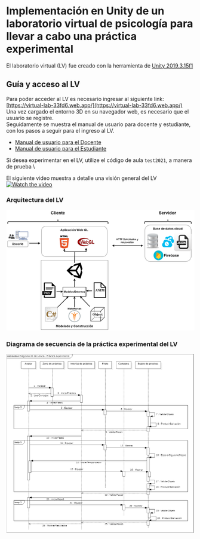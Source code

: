 # Implementación en Unity de un laboratorio virtual de psicología para llevar a cabo una práctica experimental
El laboratorio virtual (LV) fue creado con la herramienta de [Unity 2019.3.15f1](https://unity3d.com/es/get-unity/download/archive)

## Guía y acceso al LV
Para poder acceder al LV es necesario ingresar al siguiente link: [https://virtual-lab-33fd6.web.app/](https://virtual-lab-33fd6.web.app/) \
Una vez cargado el entorno 3D en su navegador web, es necesario que el usuario se registre. \
Seguidamente se muestra el manual de usuario para docente y estudiante, con los pasos a seguir para el ingreso al LV.
* [Manual de usuario para el Docente](https://drive.google.com/file/d/1qg_VRwUM8R0Xe2kWXqrOv0RCgNGO-IfD/view?usp=sharing)
* [Manual de usuario para el Estudiante](https://drive.google.com/file/d/1EG9ohd-fHZ1ttravzQI-SBpX564rwuz9/view?usp=sharing)

Si desea experimentar en el LV, utilize el código de aula `test2021`, a manera de prueba \

El siguiente video muestra a detalle una visión general del LV \
[![Watch the video](https://img.youtube.com/vi/4W6wsnPTg6E/0.jpg)](https://www.youtube.com/watch?v=4W6wsnPTg6E&ab_channel=JheysonStevenGaonaPineda)

### Arquitectura del LV
![Arquitectura del LV](https://github.com/JheysonGaona/Laboratorio_virtual_psicologia/blob/main/Img/Arquitectura_LV.png?raw=true "Arquitectura Cliente/servidor")

### Diagrama de secuencia de la práctica experimental del LV
![Arquitectura del LV](https://github.com/JheysonGaona/Laboratorio_virtual_psicologia/blob/main/Img/Diagrama_Secuencia_Practica_LV.png?raw=true "Reflejo de salivación")
